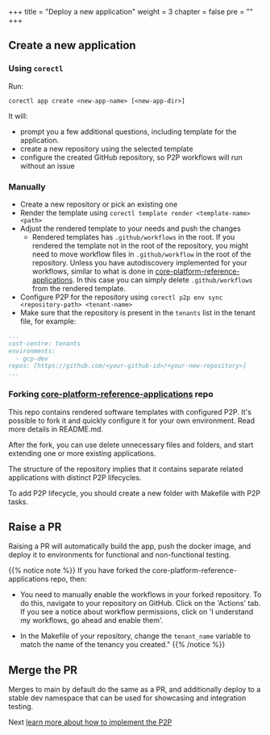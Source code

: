 +++
title = "Deploy a new application"
weight = 3
chapter = false
pre = ""
+++

## Create a new application
### Using `corectl`
Run:
```shell
corectl app create <new-app-name> [<new-app-dir>]
```
It will:
- prompt you a few additional questions, including template for the application.
- create a new repository using the selected template
- configure the created GitHub repository, so P2P workflows will run without an issue

### Manually

- Create a new repository or pick an existing one
- Render the template using `corectl template render <template-name> <path>`
- Adjust the rendered template to your needs and push the changes
  - Rendered templates has `.github/workflows` in the root. 
    If you rendered the template not in the root of the repository,
    you might need to move workflow files in `.github/workflow` in the root of the repository.
    Unless you have autodiscovery implemented for your workflows,
    similar to what is done in [core-platform-reference-applications](https://github.com/coreeng/core-platform-reference-applications).
    In this case you can simply delete `.github/workflows` from the rendered template.
- Configure P2P for the repository using `corectl p2p env sync <repository-path> <tenant-name>`
- Make sure that the repository is present in the `tenants` list in the tenant file,
  for example:
```yaml
...
cost-centre: tenants
environments:
  - gcp-dev
repos: [https://github.com/<your-github-id>/<your-new-repository>]
...
```

### Forking [core-platform-reference-applications](https://github.com/coreeng/core-platform-reference-applications) repo
This repo contains rendered software templates with configured P2P.
It's possible to fork it and quickly configure it for your own environment.
Read more details in README.md.

After the fork, you can use delete unnecessary files and folders, and start extending one or more existing applications.

The structure of the repository implies that it contains separate related applications with distinct P2P lifecycles. 

To add P2P lifecycle, you should create a new folder with Makefile with P2P tasks.

## Raise a PR

Raising a PR will automatically build the app, push the docker image, and deploy it to
environments for functional and non-functional testing.

{{% notice note %}}
If you have forked the core-platform-reference-applications repo, then:

* You need to manually enable the workflows in your forked repository. To do this, navigate to your repository on GitHub. Click on the 'Actions' tab. If you see a notice about workflow permissions, click on 'I understand my workflows, go ahead and enable them'.

* In the Makefile of your repository, change the `tenant_name` variable to match the name of the tenancy you created."
{{% /notice %}}



## Merge the PR

Merges to main by default do the same as a PR, and additionally deploy to a stable dev namespace that
can be used for showcasing and integration testing.

Next [learn more about how to implement the P2P](../../p2p)
